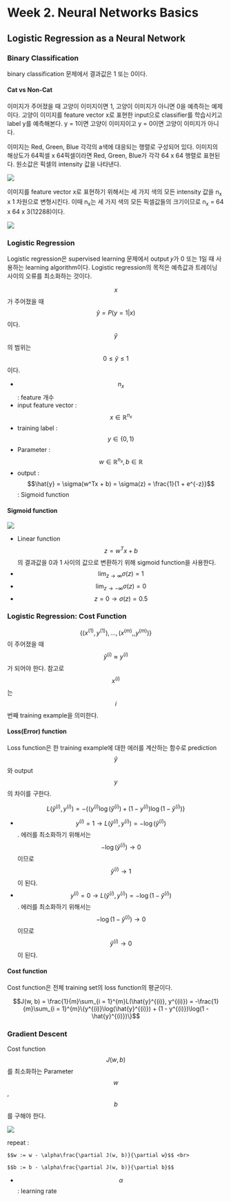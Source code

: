 # Week 2. Neural Networks Basics

## Logistic Regression as a Neural Network

### Binary Classification

  binary classification 문제에서 결과값은 1 또는 0이다.

#### Cat vs Non-Cat

  이미지가 주어졌을 때 고양이 이미지이면 1, 고양이 이미지가 아니면 0을 예측하는 예제이다. 고양이 이미지를 feature vector x로 표현한 input으로 classifier를 학습시키고 label y를 예측해본다. y = 1이면 고양이 이미지이고 y = 0이면 고양이 이미지가 아니다.

  이미지는 Red, Green, Blue 각각의 a색에 대응되는 행렬로 구성되어 있다. 이미지의 해상도가 64픽셀 x 64픽셀이라면 Red, Green, Blue가 각각 64 x 64 행렬로 표현된다. 원소값은 픽셀의 intensity 값을 나타낸다.

  ![](img/1.png)

  이미지를 feature vector x로 표현하기 위해서는 세 가지 색의 모든 intensity 값을 n<sub>x</sub> x 1 차원으로 변형시킨다. 이때 n<sub>x</sub>는 세 가지 색의 모든 픽셀값들의 크기이므로 n<sub>x</sub> = 64 x 64 x 3(12288)이다.

  ![](img/2.png)

### Logistic Regression

  Logistic regression은 supervised learning 문제에서 output 𝑦가 0 또는 1일 때 사용하는 learning algorithm이다. Logistic regression의 목적은 예측값과 트레이닝 사이의 오류를 최소화하는 것이다.

  $$x$$ 가 주어졌을 때 $$\hat{y} = P(y=1 | x)$$ 이다. $$\hat{y}$$ 의 범위는 $$0 \leq \hat{y} \leq 1$$ 이다.

  * $$n_{x}$$ : feature 개수
  * input feature vector : $$x \in \mathbb{R}^{n_{x}}$$
  * training label : $$y \in \{0, 1\}$$
  * Parameter : $$w \in \mathbb{R}^{n_{x}}, b \in \mathbb{R}$$
  * output : $$\hat{y} = \sigma(w^Tx + b) = \sigma(z) = \frac{1}{1 + e^{-z}}$$ : Sigmoid function

#### Sigmoid function

  ![](img/3.png)

  * Linear function $$z = w^Tx + b$$의 결과값을 0과 1 사이의 값으로 변환하기 위해 sigmoid function을 사용한다.
  * $$\lim_{z\to\infty} \sigma(z) = 1$$
  * $$\lim_{z\to-\infty} \sigma(z) = 0$$
  * $$z = 0 \to \sigma(z) = 0.5$$

### Logistic Regression: Cost Function

  $$\{(x^{(1)}, y^{(1)}), \dots , (x^{(m)},, y^{(m )} )\}$$ 이 주어졌을 때 $$\hat{y}^{(i)} \approx y^{(i)}$$ 가 되어야 한다. 참고로 $$x^{(i)}$$ 는 $$i$$ 번째 training example을 의미한다.

#### Loss(Error) function

  Loss function은 한 training example에 대한 에러를 계산하는 함수로 prediction $$\hat{y}$$ 와 output $$y$$ 의 차이를 구한다.

  $$L(\hat{y}^{(i)}, y^{(i)}) =  -\{(y^{(i)}\log(\hat{y}^{(i)}) + (1 - y^{(i)})\log(1 - \hat{y}^{(i)})\}$$

  * $$y^{(i)} = 1 \to L(\hat{y}^{(i)}, y^{(i)}) =  -\log(\hat{y}^{(i)})$$. 에러를 최소화하기 위해서는  $$-\log(\hat{y}^{(i)}) \to 0$$ 이므로 $$\hat{y}^{(i)} \to 1$$ 이 된다.
  * $$y^{(i)} = 0 \to L(\hat{y}^{(i)}, y^{(i)}) =  -\log(1 - \hat{y}^{(i)})$$. 에러를 최소화하기 위해서는  $$-\log(1- \hat{y}^{(i)}) \to 0$$ 이므로 $$\hat{y}^{(i)} \to 0$$ 이 된다.

#### Cost function

  Cost function은 전체 training set의 loss function의 평균이다.

  $$J(w, b) = \frac{1}{m}\sum_{i = 1}^{m}L(\hat{y}^{(i)}, y^{(i)}) = -\frac{1}{m}\sum_{i = 1}^{m}\{y^{(i)}\log(\hat{y}^{(i)}) + (1 - y^{(i)})\log(1 - \hat{y}^{(i)})\}$$

### Gradient Descent

  Cost function $$J(w, b)$$ 를 최소화하는 Parameter $$w$$, $$b$$ 를 구해야 한다.

  ![](img/4.png)
  
  repeat : 
  
    $$w := w - \alpha\frac{\partial J(w, b)}{\partial w}$$ <br>
  
    $$b := b - \alpha\frac{\partial J(w, b)}{\partial b}$$

  * $$\alpha$$ : learning rate
